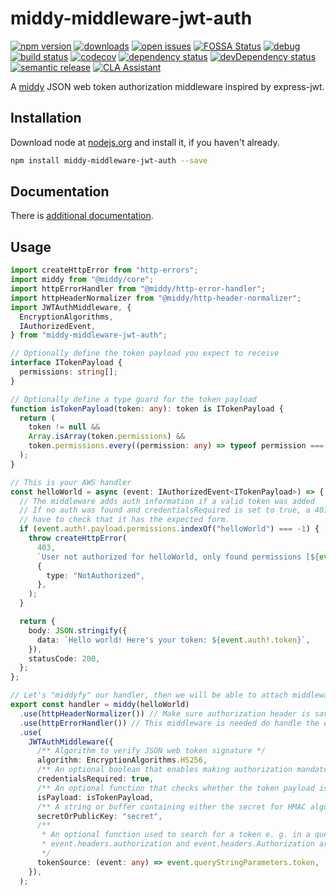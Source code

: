 # middy-middleware-jwt-auth

[![npm version](https://badge.fury.io/js/middy-middleware-jwt-auth.svg)](https://npmjs.org/package/middy-middleware-jwt-auth)
[![downloads](https://img.shields.io/npm/dw/middy-middleware-jwt-auth.svg)](https://npmjs.org/package/middy-middleware-jwt-auth)
[![open issues](https://img.shields.io/github/issues-raw/dbartholomae/middy-middleware-jwt-auth.svg)](https://github.com/dbartholomae/middy-middleware-jwt-auth/issues)
[![FOSSA Status](https://app.fossa.io/api/projects/git%2Bgithub.com%2Fdbartholomae%2Fmiddy-middleware-jwt-auth.svg?type=shield)](https://app.fossa.io/projects/git%2Bgithub.com%2Fdbartholomae%2Fmiddy-middleware-jwt-auth?ref=badge_shield)
[![debug](https://img.shields.io/badge/debug-blue.svg)](https://github.com/visionmedia/debug#readme)
[![build status](https://github.com/dbartholomae/middy-middleware-jwt-auth/workflows/Build%20and%20deploy/badge.svg?branch=main)](https://github.com/dbartholomae/middy-middleware-jwt-auth/actions?query=workflow%3A"Build+and+deploy")
[![codecov](https://codecov.io/gh/dbartholomae/middy-middleware-jwt-auth/branch/master/graph/badge.svg)](https://codecov.io/gh/dbartholomae/middy-middleware-jwt-auth)
[![dependency status](https://david-dm.org/dbartholomae/middy-middleware-jwt-auth.svg?theme=shields.io)](https://david-dm.org/dbartholomae/middy-middleware-jwt-auth)
[![devDependency status](https://david-dm.org/dbartholomae/middy-middleware-jwt-auth/dev-status.svg)](https://david-dm.org/dbartholomae/middy-middleware-jwt-auth?type=dev)
[![semantic release](https://img.shields.io/badge/%20%20%F0%9F%93%A6%F0%9F%9A%80-semantic--release-e10079.svg)](https://github.com/semantic-release/semantic-release#badge)
[![CLA Assistant](https://cla-assistant.io/readme/badge/dbartholomae/middy-middleware-jwt-auth)](https://cla-assistant.io/dbartholomae/middy-middleware-jwt-auth)

A [middy](https://github.com/middyjs/middy) JSON web token authorization middleware inspired by express-jwt.

## Installation

Download node at [nodejs.org](http://nodejs.org) and install it, if you haven't already.

```sh
npm install middy-middleware-jwt-auth --save
```

## Documentation

There is [additional documentation](https://dbartholomae.github.com/middy-middleware-jwt-auth).

## Usage

```typescript
import createHttpError from "http-errors";
import middy from "@middy/core";
import httpErrorHandler from "@middy/http-error-handler";
import httpHeaderNormalizer from "@middy/http-header-normalizer";
import JWTAuthMiddleware, {
  EncryptionAlgorithms,
  IAuthorizedEvent,
} from "middy-middleware-jwt-auth";

// Optionally define the token payload you expect to receive
interface ITokenPayload {
  permissions: string[];
}

// Optionally define a type guard for the token payload
function isTokenPayload(token: any): token is ITokenPayload {
  return (
    token != null &&
    Array.isArray(token.permissions) &&
    token.permissions.every((permission: any) => typeof permission === "string")
  );
}

// This is your AWS handler
const helloWorld = async (event: IAuthorizedEvent<ITokenPayload>) => {
  // The middleware adds auth information if a valid token was added
  // If no auth was found and credentialsRequired is set to true, a 401 will be thrown. If auth exists you
  // have to check that it has the expected form.
  if (event.auth!.payload.permissions.indexOf("helloWorld") === -1) {
    throw createHttpError(
      403,
      `User not authorized for helloWorld, only found permissions [${event.auth!.permissions.join(", ")}]`,
      {
        type: "NotAuthorized",
      },
    );
  }

  return {
    body: JSON.stringify({
      data: `Hello world! Here's your token: ${event.auth!.token}`,
    }),
    statusCode: 200,
  };
};

// Let's "middyfy" our handler, then we will be able to attach middlewares to it
export const handler = middy(helloWorld)
  .use(httpHeaderNormalizer()) // Make sure authorization header is saved in lower case
  .use(httpErrorHandler()) // This middleware is needed do handle the errors thrown by the JWTAuthMiddleware
  .use(
    JWTAuthMiddleware({
      /** Algorithm to verify JSON web token signature */
      algorithm: EncryptionAlgorithms.HS256,
      /** An optional boolean that enables making authorization mandatory */
      credentialsRequired: true,
      /** An optional function that checks whether the token payload is formatted correctly */
      isPayload: isTokenPayload,
      /** A string or buffer containing either the secret for HMAC algorithms, or the PEM encoded public key for RSA and ECDSA */
      secretOrPublicKey: "secret",
      /**
       * An optional function used to search for a token e. g. in a query string. By default, and as a fall back,
       * event.headers.authorization and event.headers.Authorization are used.
       */
      tokenSource: (event: any) => event.queryStringParameters.token,
    }),
  );
```
